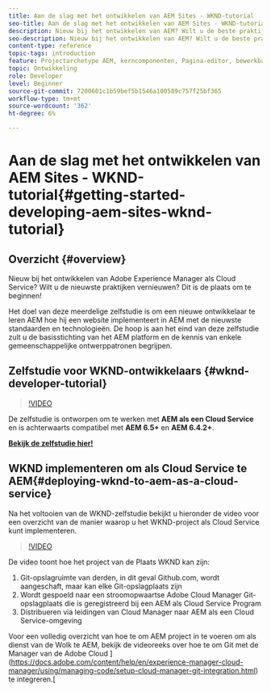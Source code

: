 ```yaml
---
title: Aan de slag met het ontwikkelen van AEM Sites - WKND-tutorial
seo-title: Aan de slag met het ontwikkelen van AEM Sites - WKND-tutorial
description: Nieuw bij het ontwikkelen van AEM? Wilt u de beste praktijken vernieuwen? Dit is de plaats om te beginnen! Het doel van deze meerdelige zelfstudie is om een nieuwe ontwikkelaar te leren AEM hoe hij een website implementeert in AEM met de nieuwste standaarden en technologieën.
seo-description: Nieuw bij het ontwikkelen van AEM? Wilt u de beste praktijken vernieuwen? Dit is de plaats om te beginnen! Het doel van deze meerdelige zelfstudie is om een nieuwe ontwikkelaar te leren AEM hoe hij een website implementeert in AEM met de nieuwste standaarden en technologieën.
content-type: reference
topic-tags: introduction
feature: Projectarchetype AEM, kerncomponenten, Pagina-editor, bewerkbare sjablonen
topic: Ontwikkeling
role: Developer
level: Beginner
source-git-commit: 7200601c1b59bef5b1546a100589c757f25bf365
workflow-type: tm+mt
source-wordcount: '362'
ht-degree: 6%

---
```



# Aan de slag met het ontwikkelen van AEM Sites - WKND-tutorial{#getting-started-developing-aem-sites-wknd-tutorial}

## Overzicht {#overview}

Nieuw bij het ontwikkelen van Adobe Experience Manager als Cloud Service? Wilt u de nieuwste praktijken vernieuwen? Dit is de plaats om te beginnen!

Het doel van deze meerdelige zelfstudie is om een nieuwe ontwikkelaar te leren AEM hoe hij een website implementeert in AEM met de nieuwste standaarden en technologieën. De hoop is aan het eind van deze zelfstudie zult u de basisstichting van het AEM platform en de kennis van enkele gemeenschappelijke ontwerppatronen begrijpen.

## Zelfstudie voor WKND-ontwikkelaars {#wknd-developer-tutorial}

>[!VIDEO](https://video.tv.adobe.com/v/30476?quality=12&learn=on)

De zelfstudie is ontworpen om te werken met **AEM als een Cloud Service** en is achterwaarts compatibel met **AEM 6.5+** en **AEM 6.4.2+**.

**[Bekijk de zelfstudie hier!](https://experienceleague.adobe.com/docs/experience-manager-learn/getting-started-wknd-tutorial-develop/overview.html)**

## WKND implementeren om als Cloud Service te AEM{#deploying-wknd-to-aem-as-a-cloud-service}

Na het voltooien van de WKND-zelfstudie bekijkt u hieronder de video voor een overzicht van de manier waarop u het WKND-project als Cloud Service kunt implementeren.

>[!VIDEO](https://video.tv.adobe.com/v/30191?quality=12&learn=on)

De video toont hoe het project van de Plaats WKND kan zijn:

1. Git-opslagruimte van derden, in dit geval Github.com, wordt aangeschaft, maar kan elke Git-opslagplaats zijn
2. Wordt gespoeld naar een stroomopwaartse Adobe Cloud Manager Git-opslagplaats die is geregistreerd bij een AEM als Cloud Service Program
3. Distribueren via leidingen van Cloud Manager naar AEM als een Cloud Service-omgeving

Voor een volledig overzicht van hoe te om AEM project in te voeren om als dienst van de Wolk te AEM, bekijk de videoreeks over hoe te om Git met de Manager van de Adobe Cloud ](https://docs.adobe.com/content/help/en/experience-manager-cloud-manager/using/managing-code/setup-cloud-manager-git-integration.html) te integreren.[

